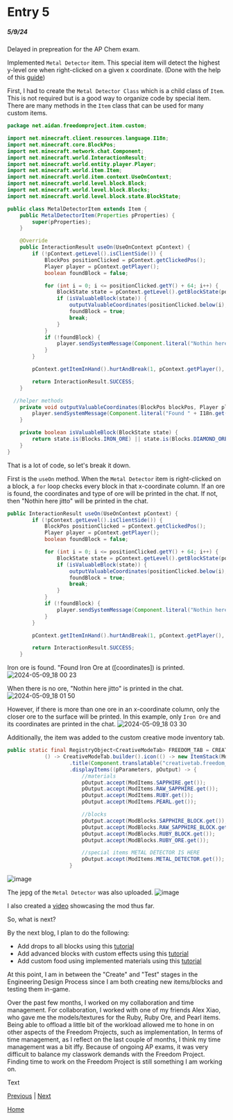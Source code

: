 # Entry 5
##### 5/9/24
Delayed in prepreation for the AP Chem exam.

Implemented `Metal Detector` item.
This special item will detect the highest y-level ore when right-clicked on a given x coordinate.
(Done with the help of this [guide](https://www.youtube.com/watch?v=TPfNvwfgXAU))

First, I had to create the `Metal Detector Class` which is a child class of `Item`. This is not required but is a good way to organize code by special item.
There are many methods in the `Item` class that can be used for many custom items.

```java
package net.aidan.freedomproject.item.custom;

import net.minecraft.client.resources.language.I18n;
import net.minecraft.core.BlockPos;
import net.minecraft.network.chat.Component;
import net.minecraft.world.InteractionResult;
import net.minecraft.world.entity.player.Player;
import net.minecraft.world.item.Item;
import net.minecraft.world.item.context.UseOnContext;
import net.minecraft.world.level.block.Block;
import net.minecraft.world.level.block.Blocks;
import net.minecraft.world.level.block.state.BlockState;

public class MetalDetectorItem extends Item {
    public MetalDetectorItem(Properties pProperties) {
        super(pProperties);
    }

    @Override
    public InteractionResult useOn(UseOnContext pContext) {
        if (!pContext.getLevel().isClientSide()) {
            BlockPos positionClicked = pContext.getClickedPos();
            Player player = pContext.getPlayer();
            boolean foundBlock = false;

            for (int i = 0; i <= positionClicked.getY() + 64; i++) {
                BlockState state = pContext.getLevel().getBlockState(positionClicked.below(i));
                if (isValuableBlock(state)) {
                    outputValuableCoordinates(positionClicked.below(i), player, state.getBlock());
                    foundBlock = true;
                    break;
                }
            }
            if (!foundBlock) {
                player.sendSystemMessage(Component.literal("Nothin here jitto"));
            }
        }

        pContext.getItemInHand().hurtAndBreak(1, pContext.getPlayer(), player -> player.broadcastBreakEvent(player.getUsedItemHand()));

        return InteractionResult.SUCCESS;
    }

  //helper methods
    private void outputValuableCoordinates(BlockPos blockPos, Player player, Block block) {
        player.sendSystemMessage(Component.literal("Found " + I18n.get(block.getDescriptionId()) + " at " + "(" + blockPos.getX() + ", " + blockPos.getY() + "," + blockPos.getZ() + ")"));
    }

    private boolean isValuableBlock(BlockState state) {
        return state.is(Blocks.IRON_ORE) || state.is(Blocks.DIAMOND_ORE) || state.is(Blocks.GOLD_ORE) || state.is(Blocks.COAL_ORE);
    }
}
```

That is a lot of code, so let's break it down.

First is the `useOn` method. When the `Metal Detector` item is right-clicked on a block, a `for` loop checks every block in that x-coordinate column. If an ore is found, the coordinates and type of ore will be printed in the chat. If not, then "Nothin here jitto" will be printed in the chat.
```java
public InteractionResult useOn(UseOnContext pContext) {
        if (!pContext.getLevel().isClientSide()) {
            BlockPos positionClicked = pContext.getClickedPos();
            Player player = pContext.getPlayer();
            boolean foundBlock = false;

            for (int i = 0; i <= positionClicked.getY() + 64; i++) {
                BlockState state = pContext.getLevel().getBlockState(positionClicked.below(i));
                if (isValuableBlock(state)) {
                    outputValuableCoordinates(positionClicked.below(i), player, state.getBlock());
                    foundBlock = true;
                    break;
                }
            }
            if (!foundBlock) {
                player.sendSystemMessage(Component.literal("Nothin here jitto"));
            }
        }

        pContext.getItemInHand().hurtAndBreak(1, pContext.getPlayer(), player -> player.broadcastBreakEvent(player.getUsedItemHand()));

        return InteractionResult.SUCCESS;
    }
```

Iron ore is found. "Found Iron Ore at ([coordinates]) is printed.
![2024-05-09_18 00 23](https://github.com/aidanc1266/apcsa-freedom-project/assets/145048443/0d081aa1-906d-4af6-ae7e-a920e4d13b6c)

When there is no ore, "Nothin here jitto" is printed in the chat.
![2024-05-09_18 01 50](https://github.com/aidanc1266/apcsa-freedom-project/assets/145048443/8fc435a2-2815-48a2-a109-220ce4b3cc93)

However, if there is more than one ore in an x-coordinate column, only the closer ore to the surface will be printed.
In this example, only `Iron Ore` and its coordinates are printed in the chat.
![2024-05-09_18 03 30](https://github.com/aidanc1266/apcsa-freedom-project/assets/145048443/5632dba5-2726-4fb2-aa00-5675b26404c7)

Additionally, the item was added to the custom creative mode inventory tab.
```java
public static final RegistryObject<CreativeModeTab> FREEDOM_TAB = CREATIVE_MODE_TABS.register("freedom_tab",
            () -> CreativeModeTab.builder().icon(() -> new ItemStack(ModItems.SAPPHIRE.get()))
                    .title(Component.translatable("creativetab.freedom_tab"))
                    .displayItems((pParameters, pOutput) -> {
                        //materials
                        pOutput.accept(ModItems.SAPPHIRE.get());
                        pOutput.accept(ModItems.RAW_SAPPHIRE.get());
                        pOutput.accept(ModItems.RUBY.get());
                        pOutput.accept(ModItems.PEARL.get());

                        //blocks
                        pOutput.accept(ModBlocks.SAPPHIRE_BLOCK.get());
                        pOutput.accept(ModBlocks.RAW_SAPPHIRE_BLOCK.get());
                        pOutput.accept(ModBlocks.RUBY_BLOCK.get());
                        pOutput.accept(ModBlocks.RUBY_ORE.get());

                        //special items METAL DETECTOR IS HERE
                        pOutput.accept(ModItems.METAL_DETECTOR.get());
                    }
```
![image](https://github.com/aidanc1266/apcsa-freedom-project/assets/145048443/3de9c2c2-8ffa-40cf-8cad-8cfa3f889f49)

The jepg of the `Metal Detector` was also uploaded.
![image](https://github.com/aidanc1266/apcsa-freedom-project/assets/145048443/ef33ca5e-ae69-442a-9b00-b9b1679f66c4)

I also created a [video](https://youtu.be/lhLLhA6S1WM) showcasing the mod thus far.

So, what is next?

By the next blog, I plan to do the following:
- Add drops to all blocks using this [tutorial](https://www.youtube.com/watch?v=kSXP_GXdNGg&t=7s)
- Add advanced blocks with custom effects using this [tutorial](https://www.youtube.com/watch?v=HCbmrPkDV7A)
- Add custom food using implemented materials using this [tutorial](https://www.youtube.com/watch?v=8c9BZM3RAIA)

At this point, I am in between the "Create" and "Test" stages in the Engineering Design Process since I am both creating new items/blocks and testing them in-game.

Over the past few months, I worked on my collaboration and time management. For collaboration, I worked with one of my friends Alex Xiao, who gave me the models/textures for the Ruby, Ruby Ore, and Pearl items. Being able to offload a little bit of the workload allowed me to hone in on other aspects of the Freedom Projects, such as implementation, In terms of time management, as I reflect on the last couple of months, I think my time management was a bit iffy. Because of ongoing AP exams, it was very difficult to balance my classwork demands with the Freedom Project. Finding time to work on the Freedom Project is still something I am working on.

Text

[Previous](entry04.md) | [Next](entry06.md)

[Home](../README.md)
